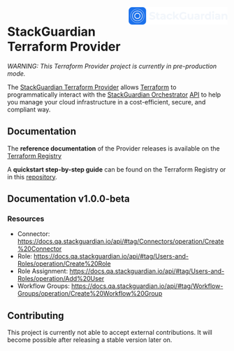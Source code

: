 <a href="https://www.stackguardian.io/">
    <img src=".github/stackguardian_logo.svg" alt="stackguardian logo" title="stackguardian" align="right" height="40" />
</a>

# StackGuardian Terraform Provider

_*WARNING:* This Terraform Provider project is currently in pre-production mode._

The [StackGuardian Terraform Provider](https://github.com/StackGuardian/terraform-provider-stackguardian) allows [Terraform](https://www.terraform.io/) to programmatically interact with the [StackGuardian Orchestrator](https://docs.stackguardian.io/) [API](https://docs.stackguardian.io/docs/api/overview) to help you manage your cloud infrastructure in a cost-efficient, secure, and compliant way.

## Documentation

The **reference documentation** of the Provider releases is available on the [Terraform Registry](https://registry.terraform.io/providers/StackGuardian/stackguardian/latest/docs)

A **quickstart step-by-step guide** can be found on the Terraform Registry or in this [repository](docs/guides/quickstart.md).

## Documentation v1.0.0-beta

### Resources

- Connector: https://docs.qa.stackguardian.io/api/#tag/Connectors/operation/Create%20Connector
- Role: https://docs.qa.stackguardian.io/api/#tag/Users-and-Roles/operation/Create%20Role
- Role Assignment: https://docs.qa.stackguardian.io/api/#tag/Users-and-Roles/operation/Add%20User
- Workflow Groups: https://docs.qa.stackguardian.io/api/#tag/Workflow-Groups/operation/Create%20Workflow%20Group

## Contributing

This project is currently not able to accept external contributions.
It will become possible after releasing a stable version later on.
